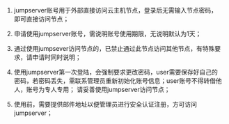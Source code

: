 1. jumpserver账号用于外部直接访问云主机节点，登录后无需输入节点密码，即可直接访问节点；

2. 申请使用jumpserver账号，需说明账号使用期限，无说明默认为1天；

3. 通过使用jumpsever访问节点的，已禁止通过此节点访问其他节点，有特殊要求，请申请时同时说明；

4. 使用jumpserver第一次登陆，会强制要求更改密码，user需要保存好自己的密码，若密码丢失，需联系管理员重新初始化账号信息；user账号不得转借他人，账号为专人专用； 请妥善使用jumpserver访问节点；

5. 使用前，需要提供邮件地址以便管理员进行安全认证注册，方可访问jumpserver；
